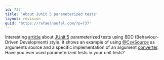 ```yaml
---
id: 737
title: 'About JUnit 5 parameterized tests'
layout: revision
guid: 'https://rafaelnaufal.com/?p=737'
---
```


Interesting [article](https://medium.com/javarevisited/unleash-the-true-potential-of-junit5-and-b-d-d-f4ae4ff90048) about [JUnit 5](https://junit.org/junit5/docs/current/user-guide/) parameterized tests using BDD (Behaviour-Driven Development) style. It shows an example of using [@CsvSource](https://junit.org/junit5/docs/current/user-guide/#writing-tests-parameterized-tests-sources-CsvSource) as arguments source and a specific implementation of an argument [converter](https://junit.org/junit5/docs/current/user-guide/#writing-tests-parameterized-tests-argument-conversion-explicit). Have you ever used parameterized tests in your unit tests?